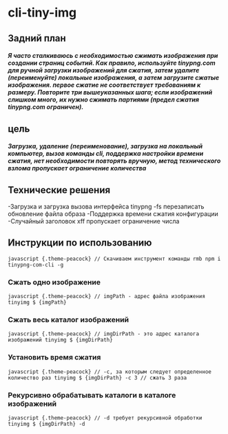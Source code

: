 # cli-tiny-img
## Задний план
##### Я часто сталкиваюсь с необходимостью сжимать изображения при создании страниц событий. Как правило, используйте tinypng.com для ручной загрузки изображений для сжатия, затем удалите (переименуйте) локальные изображения, а затем загрузите сжатые изображения. первое сжатие не соответствует требованиям к размеру. Повторите три вышеуказанных шага; если изображений слишком много, их нужно сжимать партиями (предел сжатия tinypng.com ограничен).

## цель
##### Загрузка, удаление (переименование), загрузка на локальный компьютер, вызов команды cli, поддержка настройки времени сжатия, нет необходимости повторять вручную, метод технического взлома пропускает ограничение количества

## Технические решения
-Загрузка и загрузка вызова интерфейса tinypng
-fs перезаписать обновление файла образа
-Поддержка времени сжатия конфигурации
-Случайный заголовок xff пропускает ограничение числа

## Инструкции по использованию
`` javascript {.theme-peacock}
// Скачиваем инструмент команды rmb
npm i tinypng-com-cli -g
``
### Сжать одно изображение
`` javascript {.theme-peacock}
// imgPath - адрес файла изображения
tinyimg $ {imgPath}
``

### Сжать весь каталог изображений
`` javascript {.theme-peacock}
// imgDirPath - это адрес каталога изображений
tinyimg $ {imgDirPath}
``

### Установить время сжатия
`` javascript {.theme-peacock}
// -c, за которым следует определенное количество раз
tinyimg $ {imgDirPath} -c 3 // сжать 3 раза
``

### Рекурсивно обрабатывать каталоги в каталоге изображений
`` javascript {.theme-peacock}
// -d требует рекурсивной обработки
tinyimg $ {imgDirPath} -d
``
